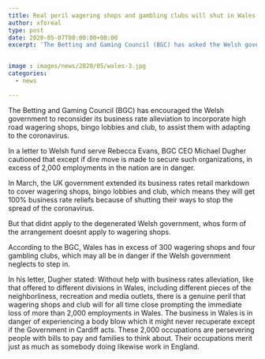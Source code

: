 ```yaml
---
title: Real peril wagering shops and gambling clubs will shut in Wales as indicated by BGC CEO
author: xforeal 
type: post
date: 2020-05-07T00:00:00+00:00
excerpt: 'The Betting and Gaming Council (BGC) has asked the Welsh government to reevaluate its business rate alleviation to incorporate high road wagering shops, bingo corridors and gambling clubs, to assist them with adapting to the coronavirus '


image : images/news/2020/05/wales-3.jpg
categories:
  - news

---
```

The Betting and Gaming Council (BGC) has encouraged the Welsh government to reconsider its business rate alleviation to incorporate high road wagering shops, bingo lobbies and club, to assist them with adapting to the coronavirus. 

In a letter to Welsh fund serve Rebecca Evans, BGC CEO Michael Dugher cautioned that except if dire move is made to secure such organizations, in excess of 2,000 employments in the nation are in danger. 

In March, the UK government extended its business rates retail markdown to cover wagering shops, bingo lobbies and club, which means they will get 100&percnt; business rate reliefs because of shutting their ways to stop the spread of the coronavirus. 

But that didnt apply to the degenerated Welsh government, whos form of the arrangement doesnt apply to wagering shops. 

According to the BGC, Wales has in excess of 300 wagering shops and four gambling clubs, which may all be in danger if the Welsh government neglects to step in. 

In his letter, Dugher stated: Without help with business rates alleviation, like that offered to different divisions in Wales, including different pieces of the neighborliness, recreation and media outlets, there is a genuine peril that wagering shops and club will for all time close prompting the immediate loss of more than 2,000 employments in Wales. The business in Wales is in danger of experiencing a body blow which it might never recuperate except if the Government in Cardiff acts. These 2,000 occupations are persevering people with bills to pay and families to think about. Their occupations merit just as much as somebody doing likewise work in England.